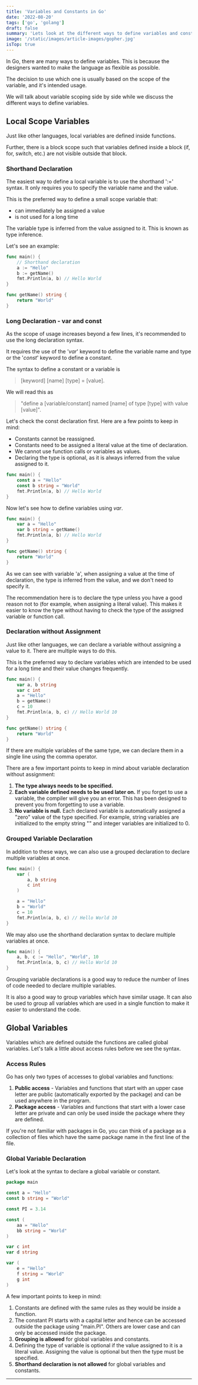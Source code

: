 ```yaml
---
title: 'Variables and Constants in Go'
date: '2022-08-20'
tags: ['go', 'golang']
draft: false
summary: 'Lets look at the different ways to define variables and constants in Go'
image: '/static/images/article-images/gopher.jpg'
isTop: true
---
```



In Go, there are many ways to define variables. This is because the designers wanted to make the language as flexible as possible.

The decision to use which one is usually based on the scope of the variable, and it's intended usage.

We will talk about variable scoping side by side while we discuss the different ways to define variables.

<TOCInline toc={props.toc} asDisclosure='true'/>

## Local Scope Variables 

Just like other languages, local variables are defined inside functions. 

Further, there is a block scope such that variables defined inside a block (if, for, switch, etc.) are not visible outside that block.

### Shorthand Declaration

The easiest way to define a local variable is to use the shorthand ':=' syntax. It only requires you to specify the variable name and the value.

This is the preferred way to define a small scope variable that:
- can immediately be assigned a value
- is not used for a long time

The variable type is inferred from the value assigned to it. This is known as type inference.

Let's see an example:
```go
func main() {
    // Shorthand declaration
    a := "Hello"
    b := getName()
    fmt.Println(a, b) // Hello World
}

func getName() string {
    return "World"
}
```

### Long Declaration - var and const

As the scope of usage increases beyond a few lines, it's recommended to use the long declaration syntax.

It requires the use of the '_var_' keyword to define the variable name and type or the '_const_' keyword to define a constant.

The syntax to define a constant or a variable is 
> [keyword] [name] [type] = [value].

We will read this as 
> "define a [variable/constant] named [name] of type [type] with value [value]".

Let's check the const declaration first. Here are a few points to keep in mind:
- Constants cannot be reassigned.
- Constants need to be assigned a literal value at the time of declaration. 
- We cannot use function calls or variables as values.
- Declaring the type is optional, as it is always inferred from the value assigned to it.

```go
func main() {
    const a = "Hello"
    const b string = "World"
    fmt.Println(a, b) // Hello World
}
```

Now let's see how to define variables using _var_. 

```go
func main() {
    var a = "Hello"
    var b string = getName()
    fmt.Println(a, b) // Hello World
}

func getName() string {
    return "World"
}
```

As we can see with variable 'a', when assigning a value at the time of declaration, the type is inferred from the value, and we don't need to specify it.

The recommendation here is to declare the type unless you have a good reason not to (for example, when assigning a literal value).
This makes it easier to know the type without having to check the type of the assigned variable or function call.


### Declaration without Assignment

Just like other languages, we can declare a variable without assigning a value to it. There are multiple ways to do this.

This is the preferred way to declare variables which are intended to be used for a long time and their value changes frequently.

```go
func main() {
    var a, b string
    var c int
    a = "Hello"
    b = getName()
    c = 10
    fmt.Println(a, b, c) // Hello World 10
}

func getName() string {
    return "World"
}
```

If there are multiple variables of the same type, we can declare them in a single line using the comma operator.

There are a few important points to keep in mind about variable declaration without assignment:
1. **The type always needs to be specified.** 
2. **Each variable defined needs to be used later on.** If you forget to use a variable, the compiler will give you an error. This has been designed to prevent you from forgetting to use a variable.
3. **No variable is null.** Each declared variable is automatically assigned a "zero" value of the type specified. For example, string variables are initialized to the empty string "" and integer variables are initialized to 0.

### Grouped Variable Declaration

In addition to these ways, we can also use a grouped declaration to declare multiple variables at once. 

```go
func main() {
    var (
        a, b string
        c int
    )

    a = "Hello"
    b = "World"
    c = 10
    fmt.Println(a, b, c) // Hello World 10
}
```

We may also use the shorthand declaration syntax to declare multiple variables at once.

```go
func main() {
    a, b, c := "Hello", "World", 10
    fmt.Println(a, b, c) // Hello World 10
}
```

Grouping variable declarations is a good way to reduce the number of lines of code needed to declare multiple variables.

It is also a good way to group variables which have similar usage. It can also be used to group all variables which are used in a single function to make it easier to understand the code.

## Global Variables

Variables which are defined outside the functions are called global variables. Let's talk a little about access rules before we see the syntax. 

### Access Rules

Go has only two types of accesses to global variables and functions:

1. **Public access** - Variables and functions that start with an upper case letter are public (automatically exported by the package) and can be used anywhere in the program.
2. **Package access** - Variables and functions that start with a lower case letter are private and can only be used inside the package where they are defined.

If you're not familiar with packages in Go, you can think of a package as a collection of files which have the same package name in the first line of the file.

### Global Variable Declaration

Let's look at the syntax to declare a global variable or constant.

```go
package main

const a = "Hello"
const b string = "World"

const PI = 3.14

const (
    aa = "Hello"
    bb string = "World"
)

var c int
var d string

var (
    e = "Hello"
    f string = "World"
    g int
)
```

A few important points to keep in mind:

1. Constants are defined with the same rules as they would be inside a function.
2. The constant PI starts with a capital letter and hence can be accessed outside the package using "main.PI". Others are lower case and can only be accessed inside the package.
3. **Grouping is allowed** for global variables and constants. 
4. Defining the type of variable is optional if the value assigned to it is a literal value. Assigning the value is optional but then the type must be specified.
5. **Shorthand declaration is not allowed** for global variables and constants.

---